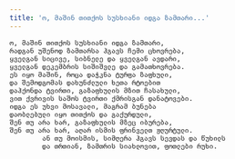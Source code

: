 ```yaml
---
title: 'ო, მაშინ თითქოს სუსხიანი იდგა ზამთარი...'
---
```


    ო, მაშინ თითქოს სუსხიანი იდგა ზამთარი,
    რადგან უშენოდ ზამთარსა ჰგავს ჩემი ცხოვრება,
    ყველგან სიცივე, სიბნელე და ყველგან ავდარი,
    ყველგან დეკემბრის სიშიშვლე და გამათხოვრება.
    ეს იყო მაშინ, როცა დაჭკნა ტურფა ზაფხული,
    და შემოდგომას დახუნძლული ხეთა რტოებით
    დაჰქონდა ტვირთი, გაზაფხულის მზით ჩასახული,
    ვით ქვრივის საშოს ტვირთი ქმრისგან დანატოვები.
    იდგა ეს უხვი მოსავალი, მაგრამ ბუნება
    დაობლებული იყო თითქოს და გაქურდული,
    შენ თუ არა ხარ, გაზაფხულის მზეც იბურება,
    შენ თუ არა ხარ, აღარ ისმის ფრინველთ ჟღურტული.
            ან თუ მოისმის, სიმღერა ჰგავს სევდას და წუხილს
            და თრთიან, ზამთრის სიახლოვით, ფოთლები რუხი.
